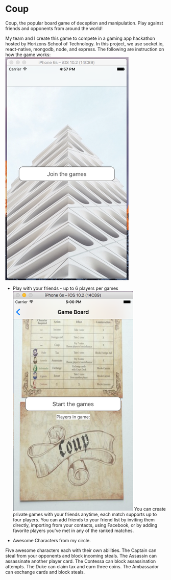 # Coup
Coup, the popular board game of deception and manipulation. Play against friends and opponents from around the world!

My team and I create this game to compete in a gaming app hackathon hosted by Horizons School of Technology.  In this project, we use socket.io, react-native, mongodb, node, and express. The following are instruction on how the game works:
![Coup1](https://github.com/TiGaI/Coup/blob/master/Coup1.png "HomePage")

- Play with your friends - up to 6 players per games
![alt tag](https://github.com/TiGaI/Coup/blob/master/Coup2.png "HomePage")
You can create private games with your friends anytime, each match supports up to four players. You can add friends to your friend list by inviting them directly, importing from your contacts, using Facebook, or by adding favorite players you've met in any of the ranked matches.

- Awesome Characters from my circle.

Five awesome characters each with their own abilities. The Captain can steal from your opponents and block incoming steals. The Assassin can assassinate another player card. The Contessa can block assassination attempts. The Duke can claim tax and earn three coins. The Ambassador can exchange cards and block steals.
